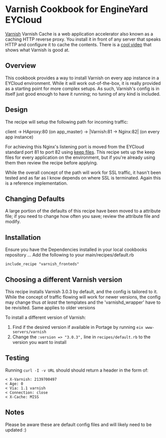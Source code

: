 Varnish Cookbook for EngineYard EYCloud
=========

[Varnish][1] Varnish Cache is a web application accelerator also known as a caching HTTP reverse proxy. You install it in front of any server that speaks HTTP and configure it to cache the contents.  There is a [cool video][2] that shows what Varnish is good at. 

Overview
--------

This cookbook provides a way to install Varnish on every app instance in a EYCloud environment.  While it will work out-of-the-box, it is really provided as a starting point for more complex setups.  As such, Varnish's config is in itself just good enough to have it running; no tuning of any kind is included.

Design
--------

The recipe will setup the following path for incoming traffic:

client -> HAproxy:80 (on app_master) -> |Varnish:81 -> Nginx:82| (on every app instance)

For achieving this Nginx's listening port is moved from the EYCloud standard port 81 to port 82 using [keep files][3].  This recipe sets up the keep files for every application on the environment, but if you're already using them then review the recipe before applying.

While the overall concept of the path will work for SSL traffic, it hasn't been tested and as far as I know depends on where SSL is terminated.  Again this is a reference implementation.

Changing Defaults
--------

A large portion of the defaults of this recipe have been moved to a attribute file; if you need to change how often you save; review the attribute file and modify.

Installation
--------

Ensure you have the Dependencies installed in your local cookbooks repository ...
Add the following to your main/recipes/default.rb

``include_recipe "varnish_fronteds"``

Choosing a different Varnish version
--------
This recipe installs Varnish 3.0.3 by default, and the config is tailored to it. While the concept of traffic flowing will work for newer versions, the config may change thus *at least* the templates and the 'varnishd_wrapper' have to be revisited.  Same applies to older versions

To install a different version of Varnish:

1. Find if the desired version if available in Portage by running `eix www-servers/varnish`
2. Change the `:version => "3.0.3",` line in `recipes/default.rb` to the version you want to install

Testing
-------

Running `curl -I -v URL` should should return a header in the form of:

```
< X-Varnish: 2139700497
< Age: 0
< Via: 1.1 varnish
< Connection: close
< X-Cache: MISS
```

Notes
------
Please be aware these are default config files and will likely need to be updated :)


[1]: http://varnish-cache.org/
[2]: https://www.youtube.com/watch?v=fGD14ChpcL4
[3]: https://support.cloud.engineyard.com/hc/en-us/articles/205407378-Use-Keep-Files-to-Customize-and-Maintain-Configurations

